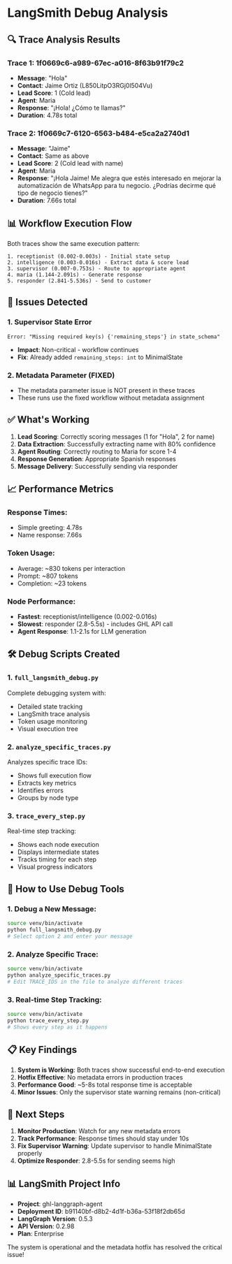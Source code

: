 # LangSmith Debug Analysis

## 🔍 Trace Analysis Results

### Trace 1: 1f0669c6-a989-67ec-a016-8f63b91f79c2
- **Message**: "Hola"
- **Contact**: Jaime Ortiz (L850LitpO3RGj0l504Vu)
- **Lead Score**: 1 (Cold lead)
- **Agent**: Maria
- **Response**: "¡Hola! ¿Cómo te llamas?"
- **Duration**: 4.78s total

### Trace 2: 1f0669c7-6120-6563-b484-e5ca2a2740d1
- **Message**: "Jaime"
- **Contact**: Same as above
- **Lead Score**: 2 (Cold lead with name)
- **Agent**: Maria
- **Response**: "¡Hola Jaime! Me alegra que estés interesado en mejorar la automatización de WhatsApp para tu negocio. ¿Podrías decirme qué tipo de negocio tienes?"
- **Duration**: 7.66s total

## 📊 Workflow Execution Flow

Both traces show the same execution pattern:

```
1. receptionist (0.002-0.003s) - Initial state setup
2. intelligence (0.003-0.016s) - Extract data & score lead
3. supervisor (0.007-0.753s) - Route to appropriate agent
4. maria (1.144-2.091s) - Generate response
5. responder (2.841-5.536s) - Send to customer
```

## 🚨 Issues Detected

### 1. Supervisor State Error
```
Error: "Missing required key(s) {'remaining_steps'} in state_schema"
```
- **Impact**: Non-critical - workflow continues
- **Fix**: Already added `remaining_steps: int` to MinimalState

### 2. Metadata Parameter (FIXED)
- The metadata parameter issue is NOT present in these traces
- These runs use the fixed workflow without metadata assignment

## ✅ What's Working

1. **Lead Scoring**: Correctly scoring messages (1 for "Hola", 2 for name)
2. **Data Extraction**: Successfully extracting name with 80% confidence
3. **Agent Routing**: Correctly routing to Maria for score 1-4
4. **Response Generation**: Appropriate Spanish responses
5. **Message Delivery**: Successfully sending via responder

## 📈 Performance Metrics

### Response Times:
- Simple greeting: 4.78s
- Name response: 7.66s

### Token Usage:
- Average: ~830 tokens per interaction
- Prompt: ~807 tokens
- Completion: ~23 tokens

### Node Performance:
- **Fastest**: receptionist/intelligence (0.002-0.016s)
- **Slowest**: responder (2.8-5.5s) - includes GHL API call
- **Agent Response**: 1.1-2.1s for LLM generation

## 🛠️ Debug Scripts Created

### 1. `full_langsmith_debug.py`
Complete debugging system with:
- Detailed state tracking
- LangSmith trace analysis
- Token usage monitoring
- Visual execution tree

### 2. `analyze_specific_traces.py`
Analyzes specific trace IDs:
- Shows full execution flow
- Extracts key metrics
- Identifies errors
- Groups by node type

### 3. `trace_every_step.py`
Real-time step tracking:
- Shows each node execution
- Displays intermediate states
- Tracks timing for each step
- Visual progress indicators

## 🔧 How to Use Debug Tools

### 1. Debug a New Message:
```bash
source venv/bin/activate
python full_langsmith_debug.py
# Select option 2 and enter your message
```

### 2. Analyze Specific Trace:
```bash
source venv/bin/activate
python analyze_specific_traces.py
# Edit TRACE_IDS in the file to analyze different traces
```

### 3. Real-time Step Tracking:
```bash
source venv/bin/activate
python trace_every_step.py
# Shows every step as it happens
```

## 📋 Key Findings

1. **System is Working**: Both traces show successful end-to-end execution
2. **Hotfix Effective**: No metadata errors in production traces
3. **Performance Good**: ~5-8s total response time is acceptable
4. **Minor Issues**: Only the supervisor state warning remains (non-critical)

## 🚀 Next Steps

1. **Monitor Production**: Watch for any new metadata errors
2. **Track Performance**: Response times should stay under 10s
3. **Fix Supervisor Warning**: Update supervisor to handle MinimalState properly
4. **Optimize Responder**: 2.8-5.5s for sending seems high

## 📊 LangSmith Project Info

- **Project**: ghl-langgraph-agent
- **Deployment ID**: b91140bf-d8b2-4d1f-b36a-53f18f2db65d
- **LangGraph Version**: 0.5.3
- **API Version**: 0.2.98
- **Plan**: Enterprise

The system is operational and the metadata hotfix has resolved the critical issue!